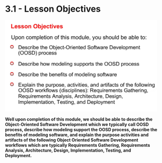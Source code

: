 # 3.1 - Lesson Objectives

<img src="/images/03_01_01.jpg" width="500" height="300">

**Well upon completion of this module, we should be able to describe the Object-Oriented Software Development which we typically call OOSD process, describe how modeling support the OOSD process, describe the benefits of modeling software, and explain the purpose activities and artifacts of the following Object Oriented Software Development workflows which are typically Requirements Gathering, Requirements Analysis, Architecture, Design, Implementation, Testing, and Deployment.**